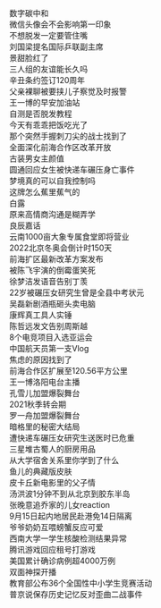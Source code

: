 数字碳中和  
微信头像会不会影响第一印象  
不想脱发一定要管住嘴  
刘国梁提名国际乒联副主席  
景甜脸红了  
三人组的友谊能长久吗  
辛丑条约签订120周年  
父亲裸聊被要挟儿子察觉及时报警  
王一博的早安加油站  
自测是否脱发教程  
今天有乖乖把饭吃光了  
那个突然手握刺刀尖的战士找到了  
全面深化前海合作区改革开放  
古装男女主颜值  
圆通回应女生被快递车碾压身亡事件  
梦境真的可以自我控制吗  
这牌怎么蕉里蕉气的  
白露  
原来高情商沟通是糊弄学  
良辰嘉话  
云南1000亩大象专属食堂即将营业  
2022北京冬奥会倒计时150天  
前海扩区最新改革方案发布  
被陈飞宇演的倒霉蛋笑死  
徐梦洁发语音告别丁羡  
22岁被碾压女研究生曾是全县中考状元  
吴磊新剧酒瓶砸头卖电脑  
康辉真工具人实锤  
陈哲远发文告别周斯越  
8个电竞项目入选亚运会  
中国航天员第一支Vlog  
焦虑的原因找到了  
前海合作区扩展至120.56平方公里  
王一博洛阳电台主播  
孔雪儿加盟爆裂舞台  
2021秋季转会期  
罗一舟加盟爆裂舞台  
暗格里的秘密大结局  
遭快递车碾压女研究生送医时已危重  
三星堆古蜀人的厨房用品  
从大学宿舍关系里你学到了什么  
鱼儿的典藏版皮肤  
皮卡丘新电影里的父子情  
汤洪波1分钟不到从北京到胶东半岛  
张晚意追乔家的儿女reaction  
9月15日起内地居民赴港免14日隔离  
爷爷奶奶互喂螃蟹反应可爱  
西南大学一学生核酸检测结果异常  
腾讯游戏回应租号打游戏  
美国累计确诊病例超4000万例  
双面神探开播  
教育部公布36个全国性中小学生竞赛活动  
普京说保存历史记忆反对歪曲二战事件  
